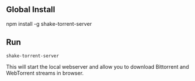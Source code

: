 ## Global Install
npm install -g shake-torrent-server

## Run
```
shake-torrent-server

```
This will start the local webserver and allow you to download Bittorrent and WebTorrent streams in browser.
